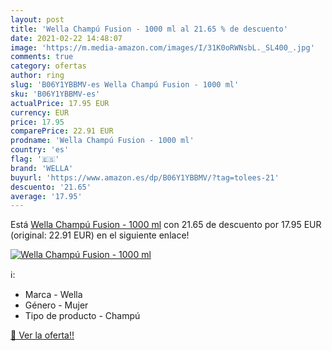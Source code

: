 ```yaml
---
layout: post
title: 'Wella Champú Fusion - 1000 ml al 21.65 % de descuento'
date: 2021-02-22 14:48:07
image: 'https://m.media-amazon.com/images/I/31K0oRWNsbL._SL400_.jpg'
comments: true
category: ofertas
author: ring
slug: 'B06Y1YBBMV-es Wella Champú Fusion - 1000 ml'
sku: 'B06Y1YBBMV-es'
actualPrice: 17.95 EUR
currency: EUR
price: 17.95
comparePrice: 22.91 EUR
prodname: 'Wella Champú Fusion - 1000 ml'
country: 'es'
flag: '🇪🇸'
brand: 'WELLA'
buyurl: 'https://www.amazon.es/dp/B06Y1YBBMV/?tag=tolees-21'
descuento: '21.65'
average: '17.95'
---
```


Está [Wella Champú Fusion - 1000 ml](https://www.amazon.es/dp/B06Y1YBBMV/?tag=tolees-21) con 21.65 de descuento por 17.95 EUR (original: 22.91 EUR) en el siguiente enlace!

[![Wella Champú Fusion - 1000 ml](https://m.media-amazon.com/images/I/31K0oRWNsbL._SL400_.jpg)](https://www.amazon.es/dp/B06Y1YBBMV/?tag=tolees-21)

ℹ️:

- Marca - Wella
- Género - Mujer
- Tipo de producto - Champú

[🛒 Ver la oferta!!](https://www.amazon.es/dp/B06Y1YBBMV/?tag=tolees-21)
